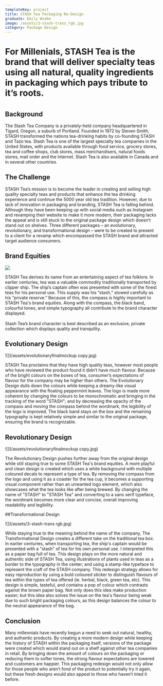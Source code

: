 ```yaml
---
templateKey: project
title: STASH Tea Packaging Re-Design
graduate: Emily Wiebe
image: /assets/3-stash-trans_rgb.jpg
category: Package Design
---
```

# For Millenials, STASH Tea is the brand that will deliver specialty teas using all natural, quality ingredients in packaging which pays tribute to it’s roots.

#

## Background

The Stash Tea Company is a privately-held company headquartered in Tigard, Oregon, a suburb of Portland. Founded in 1972 by Steven Smith, STASH transformed the nations tea-drinking habits by co-founding STASH and Tazo tea. Stash Tea is one of the largest specialty tea companies in the United States, with products available through food service, grocery stores, tea and coffee shops, club stores, mass merchandisers, natural foods stores, mail order and the Internet. Stash Tea is also available in Canada and in several other countries.

## The Challenge

STASH Tea’s mission is to become the leader in creating and selling high quality specialty teas and products that enhance the tea drinking experience and continue the 5000 year old tea tradition. However, due to lack of innovation in packaging and branding, STASH Tea is falling behind. Although they have been keeping up with social media such as Instagram and revamping their website to make it more modern, their packaging lacks the appeal and is still stuck to the original package design which doesn’t stand out on shelves. Three different packages – an evolutionary, revolutionary, and transformational design – were to be created to present to a client for a revamp which encompassed the STASH brand and attracted target audience consumers.

## Brand Equities

![](/assets/brandequities.png)

STASH Tea derives its name from an entertaining aspect of tea folklore. In earlier centuries, tea was a valuable commodity traditionally transported by clipper ship. The ship’s captain often was presented with some of the finest teas for his personal use. This supply was his “stash,” stowed carefully as his “private reserve.” Because of this, the compass is highly important to STASH Tea's brand equities. Along with the compass, the black band, colourful tones, and simple typography all contribute to the brand character displayed.\
\
Stash Tea’s brand character is best described as an exclusive, private collection which displays quality and tranquility.



## Evolutionary Design

![](/assets/evolutionaryfinalmockup copy.jpg)

STASH Tea proclaims that they have high quality teas, however most people who have reviewed the product found it didn’t have much flavour. Because of the bright colours on the boxes of tea, consumer’s expectations of flavour for the company may be higher than others. The Evolutionary Design dulls down the colours while keeping a dreamy-like visual appearance with the floating peppermint leaves. The logo is made more coherent by changing the colours to be monochromatic and bringing in the tracking of the word "STASH"; and by decreasing the opacity of the compass and moving the compass behind the wordmark, the legibility of the logo is improved. The black band stays on the box and the remaining typography is kept relatively simple and similar to the original package, ensuring the brand is recognizable.

## Revolutionary Design

![](/assets/revolutionaryfinalmockup copy.jpg)

The Revolutionary Design pushes further away from the original design while still staying true to some STASH Tea's brand equities. A more playful and clean design is created which uses a white background with multiple coloured decals to represent a type of tea. By removing the compass from the logo and using it as a coaster for the tea cup, it becomes a supporting visual component rather than an unwanted logo element, which also showcases what the tea looks like after being brewed. By changing the name of "STASH" to "STASH Tea" and converting to a sans serif typeface, the wordmark becomes more clear and concise, overall improving readability and legibility.

##Transformational Design

![](/assets/3-stash-trans rgb.jpg)

While staying true to the meaning behind the name of the company, The Transformational Design creates a different take on the traditional tea box. In earlier centuries, when transporting tea, the ship's captain would be presented with a "stash" of tea for his own personal use. I interpreted this as a paper bag full of tea. This design plays on the more natural and authentic side of STASH Tea, using illustrations of plants used in teas as a border to the typography in the center; and using a stamp-like typeface to represent the craft of the STASH company. This redesign strategy allows for easy reproduction by using a bold coloured sticker to distinguish flavours of tea within the types of tea offered (ie. herbal, black, green tea, etc). This design is simple, tasteful, and contains a pop of colour which contrasts against the brown paper bag. Not only does this idea make production easier; but this idea also solves the issue on the tea's flavour being weak due to such bright packaging colours, as this design balances the colour to the neutral appearance of the bag.

## Conclusion

Many millennials have recently begun a need to seek out natural, healthy, and authentic products. By creating a more modern design while keeping the history of STASH within the packaging itself, versions of the package were created which would stand out on a shelf against other tea companies in retail. By bringing down the amount of colours on the packaging or reducing them to softer tones, the strong flavour expectations are lowered and customers are happier. This packaging redesign would not only allow for those people who aren’t fond of the product to potentially try it again, but these fresh designs would also appeal to those who haven’t tried it before.
